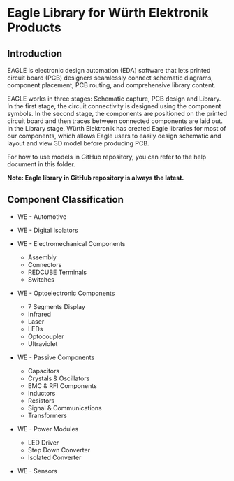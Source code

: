 **Eagle Library for Würth Elektronik Products**
=

## Introduction
EAGLE is electronic design automation (EDA) software that lets printed circuit board (PCB) designers seamlessly connect schematic diagrams, component placement, PCB routing, and comprehensive library content. 

EAGLE works in three stages: Schematic capture, PCB design and Library. In the first stage, the circuit connectivity is designed using the component symbols. In the second stage, the components are positioned on the printed circuit board and then traces between connected components are laid out. In the Library stage, Würth Elektronik has created Eagle libraries for most of our components, which allows Eagle users to easily design schematic and layout and view 3D model before producing PCB.

For how to use models in GitHub repository, you can refer to the help document in this folder.

**Note: Eagle library in GitHub repository is always the latest.**

## Component Classification
* WE - Automotive
* WE - Digital Isolators
* WE - Electromechanical Components

  * Assembly
  * Connectors
  * REDCUBE Terminals
  * Switches
* WE - Optoelectronic Components

  * 7 Segments Display
  * Infrared
  * Laser
  * LEDs
  * Optocoupler
  * Ultraviolet
* WE - Passive Components

  * Capacitors
  * Crystals & Oscillators
  * EMC & RFI Components
  * Inductors
  * Resistors
  * Signal & Communications
  * Transformers
* WE - Power Modules

  * LED Driver
  * Step Down Converter
  * Isolated Converter
* WE - Sensors
